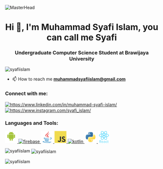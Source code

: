 ![MasterHead](https://storage.googleapis.com/gweb-uniblog-publish-prod/original_images/16320_Android_12_Blog_Header_opt_31x.gif)
<h1 align="center">Hi 👋, I'm Muhammad Syafi Islam, you can call me Syafi</h1>
<h3 align="center">Undergraduate Computer Science Student at Brawijaya University</h3>

<img src="https://komarev.com/ghpvc/?username=syafiislam&label=Profile%20views&color=0e75b6&style=flat" alt="syafiislam" />

- 📫 How to reach me **muhammadsyafiislam@gmail.com**

<h3 align="left">Connect with me:</h3>
<p align="left">
<a href="https://linkedin.com/in/https://www.linkedin.com/in/muhammad-syafi-islam/" target="blank"><img align="center" src="https://raw.githubusercontent.com/rahuldkjain/github-profile-readme-generator/master/src/images/icons/Social/linked-in-alt.svg" alt="https://www.linkedin.com/in/muhammad-syafi-islam/" height="30" width="40" /></a>
<a href="https://instagram.com/https://www.instagram.com/syafi_islam/" target="blank"><img align="center" src="https://raw.githubusercontent.com/rahuldkjain/github-profile-readme-generator/master/src/images/icons/Social/instagram.svg" alt="https://www.instagram.com/syafi_islam/" height="30" width="40" /></a>
</p>

<h3 align="left">Languages and Tools:</h3>
<p align="left"> <a href="https://developer.android.com" target="_blank" rel="noreferrer"> <img src="https://raw.githubusercontent.com/devicons/devicon/master/icons/android/android-original-wordmark.svg" alt="android" width="40" height="40"/> </a> <a href="https://firebase.google.com/" target="_blank" rel="noreferrer"> <img src="https://www.vectorlogo.zone/logos/firebase/firebase-icon.svg" alt="firebase" width="40" height="40"/> </a> <a href="https://www.java.com" target="_blank" rel="noreferrer"> <img src="https://raw.githubusercontent.com/devicons/devicon/master/icons/java/java-original.svg" alt="java" width="40" height="40"/> </a> <a href="https://developer.mozilla.org/en-US/docs/Web/JavaScript" target="_blank" rel="noreferrer"> <img src="https://raw.githubusercontent.com/devicons/devicon/master/icons/javascript/javascript-original.svg" alt="javascript" width="40" height="40"/> </a> <a href="https://kotlinlang.org" target="_blank" rel="noreferrer"> <img src="https://www.vectorlogo.zone/logos/kotlinlang/kotlinlang-icon.svg" alt="kotlin" width="40" height="40"/> </a> <a href="https://www.python.org" target="_blank" rel="noreferrer"> <img src="https://raw.githubusercontent.com/devicons/devicon/master/icons/python/python-original.svg" alt="python" width="40" height="40"/> </a> <a href="https://reactjs.org/" target="_blank" rel="noreferrer"> <img src="https://raw.githubusercontent.com/devicons/devicon/master/icons/react/react-original-wordmark.svg" alt="react" width="40" height="40"/> </a> </p>

<p><img align="left" src="https://github-readme-stats.vercel.app/api/top-langs?username=syafiislam&show_icons=true&locale=en&layout=compact" alt="syafiislam" /></p>

<p>&nbsp;<img align="center" src="https://github-readme-stats.vercel.app/api?username=syafiislam&show_icons=true&locale=en" alt="syafiislam" /></p>

<p><img align="center" src="https://github-readme-streak-stats.herokuapp.com/?user=syafiislam&" alt="syafiislam" /></p>
